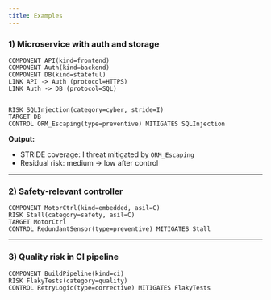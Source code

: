 ```yaml
---
title: Examples
---
```



### 1) Microservice with auth and storage
```perilscribe
COMPONENT API(kind=frontend)
COMPONENT Auth(kind=backend)
COMPONENT DB(kind=stateful)
LINK API -> Auth (protocol=HTTPS)
LINK Auth -> DB (protocol=SQL)


RISK SQLInjection(category=cyber, stride=I)
TARGET DB
CONTROL ORM_Escaping(type=preventive) MITIGATES SQLInjection
```


**Output:**
- STRIDE coverage: I threat mitigated by `ORM_Escaping`
- Residual risk: medium → low after control


---


### 2) Safety‑relevant controller
```perilscribe
COMPONENT MotorCtrl(kind=embedded, asil=C)
RISK Stall(category=safety, asil=C)
TARGET MotorCtrl
CONTROL RedundantSensor(type=preventive) MITIGATES Stall
```


---


### 3) Quality risk in CI pipeline
```perilscribe
COMPONENT BuildPipeline(kind=ci)
RISK FlakyTests(category=quality)
CONTROL RetryLogic(type=corrective) MITIGATES FlakyTests
```
